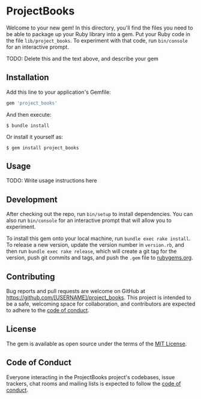 # ProjectBooks

Welcome to your new gem! In this directory, you'll find the files you need to be able to package up your Ruby library into a gem. Put your Ruby code in the file `lib/project_books`. To experiment with that code, run `bin/console` for an interactive prompt.

TODO: Delete this and the text above, and describe your gem

## Installation

Add this line to your application's Gemfile:

```ruby
gem 'project_books'
```

And then execute:

    $ bundle install

Or install it yourself as:

    $ gem install project_books

## Usage

TODO: Write usage instructions here

## Development

After checking out the repo, run `bin/setup` to install dependencies. You can also run `bin/console` for an interactive prompt that will allow you to experiment.

To install this gem onto your local machine, run `bundle exec rake install`. To release a new version, update the version number in `version.rb`, and then run `bundle exec rake release`, which will create a git tag for the version, push git commits and tags, and push the `.gem` file to [rubygems.org](https://rubygems.org).

## Contributing

Bug reports and pull requests are welcome on GitHub at https://github.com/[USERNAME]/project_books. This project is intended to be a safe, welcoming space for collaboration, and contributors are expected to adhere to the [code of conduct](https://github.com/[USERNAME]/project_books/blob/master/CODE_OF_CONDUCT.md).


## License

The gem is available as open source under the terms of the [MIT License](https://opensource.org/licenses/MIT).

## Code of Conduct

Everyone interacting in the ProjectBooks project's codebases, issue trackers, chat rooms and mailing lists is expected to follow the [code of conduct](https://github.com/[USERNAME]/project_books/blob/master/CODE_OF_CONDUCT.md).
